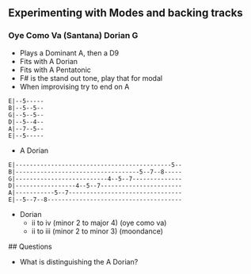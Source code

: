 
## Experimenting with Modes and backing tracks

### Oye Como Va (Santana) Dorian G

- Plays a Dominant A, then a D9
- Fits with A Dorian
- Fits with A Pentatonic
- F# is the stand out tone, play that for modal
- When improvising try to end on A

```
E|--5-----
B|--5--5--
G|--5--5--
D|--5--4--
A|--7--5--
E|--5-----
```

- A Dorian

```
E|--------------------------------------------5--
B|-----------------------------------5--7--8-----
G|--------------------------4--5--7--------------
D|-----------------4--5--7-----------------------
A|-----------5--7--------------------------------
E|--5--7--8--------------------------------------
```

- Dorian
    - ii to iv (minor 2 to major 4) (oye como va)
    - ii to iii (minor 2 to minor 3) (moondance)

## Questions

- What is distinguishing the A Dorian?
